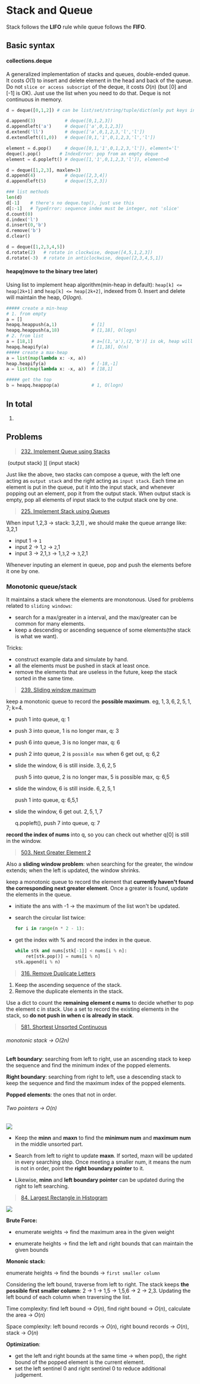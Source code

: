 # Stack and Queue

Stack follows the **LIFO** rule while queue follows the **FIFO**.



## Basic syntax

#### collections.deque

A generalized implementation of stacks and queues, double-ended queue. It costs $O(1)$ to insert and delete element in the head and back of the queue. Do not `slice or access subscript` of the deque, it costs $O(n)$ (but [0] and [-1] is OK). Just use the list when you need to do that. Deque is not continuous in memory.

``` python
d = deque([0,1,2]) # can be list/set/string/tuple/dict(only put keys in the deque)

d.append(3)           # deque([0,1,2,3])
d.appendleft('a')     # deque(['a',0,1,2,3])
d.extend('ll')        # deque(['a',0,1,2,3,'l','l'])
d.extendleft((1,0))   # deque([0,1,'1',0,1,2,3,'l','l'])

element = d.pop()     # deque([0,1,'1',0,1,2,3,'l']), element='l'
deque().pop()       # IndexError: pop from an empty deque
element = d.popleft() # deque([1,'1',0,1,2,3,'l']), element=0

d = deque([1,2,3], maxlen=3)
d.append(4)           # deque([2,3,4])
d.appendleft(5)       # deque([5,2,3])

### list methods
len(d)
d[-1]    # there's no deque.top(), just use this
d[:-1]   # TypeError: sequence index must be integer, not 'slice'
d.count(0)
d.index('l')
d.insert(0,'b')
d.remove('b')
d.clear()

d = deque([1,2,3,4,5])
d.rotate(2)   # rotate in clockwise, deque([4,5,1,2,3])
d.rotate(-3)  # rotate in anticlockwise, deque([2,3,4,5,1])
```

#### heapq(move to the binary tree later)

Using list to implement heap algorithm(min-heap in default): `heap[k] <= heap[2k+1]` and `heap[k] <= heap[2k+2]`, indexed from 0. Insert and delete will maintain the heap, $O(logn)$.

```python
##### create a min-heap
# 1. from empty
a = []
heapq.heappush(a,1)             # [1]
heapq.heappush(a,18)            # [1,18], O(logn)
# 2. from list
a = [18,1]                      # a=[(1,'a'),(2,'b')] is ok, heap will sort by the first element
heapq.heapify(a)                # [1,18], O(n)
##### create a max-heap
a = list(map(lambda x: -x, a))
heap.heapify(a)                 # [-18,-1]
a = list(map(lambda x: -x, a))  # [18,1]

##### get the top
b = heapq.heappop(a)            # 1, O(logn)

```



## In total

1. 

## Problems

> [232. Implement Queue using Stacks](https://leetcode.com/problems/implement-queue-using-stacks/description/)

​	(output stack) ][ (input stack)

Just like the above, two stacks can compose a queue, with the left one acting as `output stack` and the right acting as `input stack`. Each time an element is put in the queue, put it into the input stack, and whenever popping out an element, pop it from the output stack. When output stack is empty, pop all elements of input stack to the output stack one by one.

> [225. Implement Stack using Queues](https://leetcode.com/problems/implement-stack-using-queues/)

When input 1,2,3 -> stack: 3,2,1] , we should make the queue arrange like: 3,2,1

- input 1 -> `1`
- input 2 -> 1,`2` -> `2`,1
- input 3 -> 2,1,`3` -> 1,`3`,2 -> `3`,2,1

Whenever inputing an element in queue, pop and push the elements before it one by one.

### Monotonic queue/stack

It maintains a stack where the elements are monotonous. Used for problems related to `sliding windows`:

- search for a max/greater in a interval, and the max/greater can be common for many elements.
- keep a descending or ascending sequence of some elements(the stack is what we want).

Tricks: 

- construct example data and simulate by hand.
- all the elements must be pushed in stack at least once.
- remove the elements that are useless in the future, keep the stack sorted in the same time.

> [239. Sliding window maximum](https://leetcode.com/problems/sliding-window-maximum/description/)

keep a monotonic queue to record the **possible maximum**. eg, $1,3,6,2,5,1,7$; k=4.

- push 1 into queue, q: 1

- push 3 into queue, 1 is no longer max, q: 3

- push 6 into queue, 3 is no longer max, q: 6

- push 2 into queue, 2 is `possible max` when 6 get out, q: 6,2

- slide the window, 6 is still inside. $3,6,2,5$

  push 5 into queue, 2 is no longer max, 5 is possible max, q: 6,5

- slide the window, 6 is still inside. $6,2,5,1$

  push 1 into queue, q: 6,5,1

- slide the window, 6 get out. $2,5,1,7$

  q.popleft(), push 7 into queue, q: 7

**record the index of nums** into q, so you can check out whether q[0] is still in the window.

> [503. Next Greater Element 2](https://leetcode.com/problems/next-greater-element-ii/description/)

Also a **sliding window problem**: when searching for the greater, the window extends; when the left is updated, the window shrinks.

keep a monotonic queue to record the element that **currently haven't found the corresponding next greater element**. Once a greater is found, update the elements in the queue.

- initiate the ans with -1 -> the maximum of the list won't be updated.

- search the circular list twice: 

  ```python
  for i in range(n * 2 - 1):
  ```

- get the index with % and record the index in the queue.

  ```python
  while stk and nums[stk[-1]] < nums[i % n]:
      ret[stk.pop()] = nums[i % n]
  stk.append(i % n)
  ```

> [316. Remove Duplicate Letters](https://leetcode.com/problems/remove-duplicate-letters/)

1. Keep the ascending sequence of the stack.
2. Remove the duplicate elements in the stack.

Use a dict to count the **remaining element c nums** to decide whether to pop the element c in stack. Use a set to record the existing elements in the stack, so **do not push in when c is already in stack**.

> [581. Shortest Unsorted Continuous](https://leetcode.com/problems/shortest-unsorted-continuous-subarray/)

###### monotonic stack -> $O(2n)$

**Left boundary**: searching from left to right, use an ascending stack to keep the sequence and find the minimum index of the popped elements.

**Right boundary**: searching from right to left, use a descending stack to keep the sequence and find the maximum index of the popped elements.

**Popped elements**: the ones that not in order.

###### Two pointers -> $O(n)$

![](../figures/581.png)

- Keep the **minn** and **maxn** to find the **minimum num** and **maximum num** in the middle unsorted part. 

- Search from left to right to update **maxn**. If sorted, maxn will be updated in every searching step. Once meeting a smaller num, it means the num is not in order, point the **right boundary pointer** to it.

- Likewise, **minn** and **left boundary pointer** can be updated during the right to left searching.

> [84. Largest Rectangle in Histogram](https://leetcode.com/problems/largest-rectangle-in-histogram/description/)

![](../figures/84.png)

**Brute Force:** 

- enumerate weights -> find the maximum area in the given weight

- enumerate heights -> find the left and right bounds that can maintain the given bounds

**Mononic stack:**

enumerate heights -> find the bounds -> `first smaller column`



Considering the left bound, traverse from left to right. The stack keeps **the possible first smaller column**: 2 -> 1 -> 1,5 -> 1,5,6 -> 2 -> 2,3. Updating the left bound of each column when traversing the list.

Time complexity: find left bound -> $O(n)$, find right bound -> $O(n)$, calculate the area -> $O(n)$

Space complexity: left bound records -> $O(n)$, right bound records -> $O(n)$, stack -> $O(n)$



**Optimization**:

- get the left and right bounds at the same time -> when pop(), the right bound of the popped element is the current element.
- set the left sentinel 0 and right sentinel 0 to reduce additional judgement.



